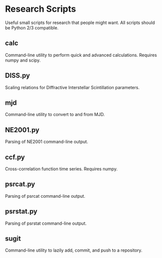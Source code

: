 # Research Scripts
Useful small scripts for research that people might want. All scripts should be Python 2/3 compatible.

## calc
Command-line utility to perform quick and advanced calculations. Requires numpy and scipy.

## DISS.py
Scaling relations for Diffractive Interstellar Scintillation parameters.

## mjd
Command-line utility to convert to and from MJD.

## NE2001.py
Parsing of NE2001 command-line output.

## ccf.py
Cross-correlation function time series.
Requires numpy.

## psrcat.py
Parsing of psrcat command-line output.

## psrstat.py
Parsing of psrstat command-line output.

## sugit
Command-line utility to lazily add, commit, and push to a repository.
